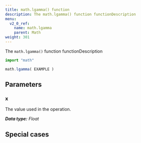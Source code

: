 ```yaml
---
title: math.lgamma() function
description: The math.lgamma() function functionDescription
menu:
  v2_0_ref:
    name: math.lgamma
    parent: Math
weight: 301
---
```


The `math.lgamma()` function functionDescription

```js
import "math"

math.lgamma( EXAMPLE )
```

## Parameters

### x
The value used in the operation.

_**Data type:** Float_

## Special cases
```js

```
